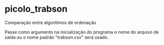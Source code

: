 # picolo_trabson
Comparação entre algoritimos de ordenação

Passe como argumento na inicialização do programa o nome do arquivo de saída
ou o nome padrão "trabson.csv" será usado.
